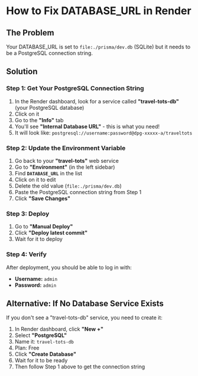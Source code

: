 # How to Fix DATABASE_URL in Render

## The Problem
Your DATABASE_URL is set to `file:./prisma/dev.db` (SQLite) but it needs to be a PostgreSQL connection string.

## Solution

### Step 1: Get Your PostgreSQL Connection String
1. In the Render dashboard, look for a service called **"travel-tots-db"** (your PostgreSQL database)
2. Click on it
3. Go to the **"Info"** tab
4. You'll see **"Internal Database URL"** - this is what you need!
5. It will look like: `postgresql://username:password@dpg-xxxxx-a/traveltots`

### Step 2: Update the Environment Variable
1. Go back to your **"travel-tots"** web service
2. Go to **"Environment"** (in the left sidebar)
3. Find **`DATABASE_URL`** in the list
4. Click on it to edit
5. Delete the old value (`file:./prisma/dev.db`)
6. Paste the PostgreSQL connection string from Step 1
7. Click **"Save Changes"**

### Step 3: Deploy
1. Go to **"Manual Deploy"**
2. Click **"Deploy latest commit"**
3. Wait for it to deploy

### Step 4: Verify
After deployment, you should be able to log in with:
- **Username:** `admin`
- **Password:** `admin`

## Alternative: If No Database Service Exists

If you don't see a "travel-tots-db" service, you need to create it:

1. In Render dashboard, click **"New +"**
2. Select **"PostgreSQL"**
3. Name it: `travel-tots-db`
4. Plan: Free
5. Click **"Create Database"**
6. Wait for it to be ready
7. Then follow Step 1 above to get the connection string

